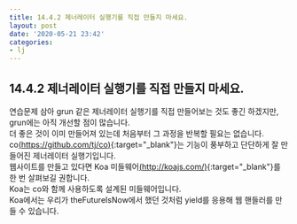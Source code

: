 ```yaml
---
title: 14.4.2 제너레이터 실행기를 직접 만들지 마세요.
layout: post
date: '2020-05-21 23:42'
categories:
- lj
---
```


## 14.4.2 제너레이터 실행기를 직접 만들지 마세요.

연습문제 삼아 grun 같은 제너레이터 실행기를 직접 만들어보는 것도 좋긴 하겠지만, 
grun에는 아직 개선할 점이 많습니다.  
더 좋은 것이 이미 만들어져 있는데 처음부터 그 과정을 반복할 필요는 없습니다.  
co[(https://github.com/tj/co)](https://github.com/tj/co){:target="_blank"}는 기능이 풍부하고 
단단하게 잘 만들어진 제너레이터 실행기입니다.  
웹사이트를 만들고 있다면 Koa 미들웨어[(http://koajs.com/)](http://koajs.com/){:target="_blank"}를 
한 번 살펴보길 권합니다.  
Koa는 co와 함께 사용하도록 설계된 미들웨어입니다.  
Koa에서는 우리가 theFutureIsNow에서 했던 것처럼 yield를 응용해 웹 핸들러를 만들 수 있습니다.